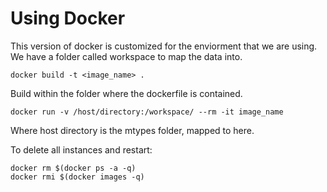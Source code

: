 # Using Docker

This version of docker is customized for the enviorment that we are using.
We have a folder called workspace to map the data into.

```shell
docker build -t <image_name> .
```

Build within the folder where the dockerfile is contained.

```shell
docker run -v /host/directory:/workspace/ --rm -it image_name
```

Where host directory is the mtypes folder, mapped to here.

To delete all instances and restart:
```shell
docker rm $(docker ps -a -q)
docker rmi $(docker images -q) 
```  